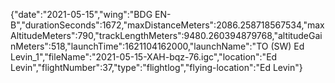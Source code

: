 {"date":"2021-05-15","wing":"BDG EN-B","durationSeconds":1672,"maxDistanceMeters":2086.258718567534,"maxAltitudeMeters":790,"trackLengthMeters":9480.260394879768,"altitudeGainMeters":518,"launchTime":1621104162000,"launchName":"TO (SW) Ed Levin_1","fileName":"2021-05-15-XAH-bqz-76.igc","location":"Ed Levin","flightNumber":37,"type":"flightlog","flying-location":"Ed Levin"}
